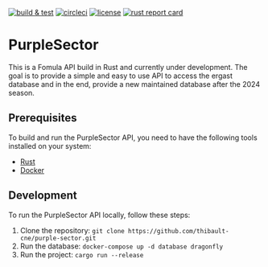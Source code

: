 [![build & test](https://github.com/thibault-cne/purple-sector/actions/workflows/rust.yml/badge.svg)](https://github.com/thibault-cne/purple-sector/actions/workflows/rust.yml)
[![circleci](https://img.shields.io/circleci/build/gh/thibault-cne/purple-sector?logo=circleci&logoColor=white&label=circleci)](https://circleci.com/gh/thibault-cne/purple-sector)
[![license](https://img.shields.io/github/license/thibault-cne/purple-sector)](https://www.gnu.org/licenses/gpl-3.0.en.html)
[![rust report card](https://rust-reportcard.xuri.me/badge/github.com/thibault-cne/purple-sector)](https://rust-reportcard.xuri.me/report/github.com/thibault-cne/purple-sector)

# PurpleSector

This is a Fomula API build in Rust and currently under development. The goal is to provide a simple and easy to use API to access the ergast database and in the end, provide a new maintained database after the 2024 season.

## Prerequisites

To build and run the PurpleSector API, you need to have the following tools installed on your system:

- [Rust](https://www.rust-lang.org/tools/install)
- [Docker](https://docs.docker.com/get-docker/)

## Development

To run the PurpleSector API locally, follow these steps:

1. Clone the repository: `git clone https://github.com/thibault-cne/purple-sector.git`
2. Run the database: `docker-compose up -d database dragonfly`
3. Run the project: `cargo run --release`
